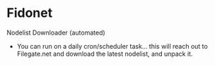 # Fidonet
Nodelist Downloader (automated)

* You can run on a daily cron/scheduler task... this will reach out to Filegate.net and download the latest nodelist, and unpack it.
